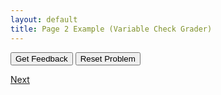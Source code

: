 ```yaml
---
layout: default
title: Page 2 Example (Variable Check Grader)
---
```


<div id="sortableTrash" class="sortable-code"></div> 
<div id="sortable" class="sortable-code"></div> 
<div style="clear:both;"></div> 
<p> 
    <input id="feedbackLink" value="Get Feedback" type="button" /> 
    <input id="newInstanceLink" value="Reset Problem" type="button" /> 
</p> 
<script type="text/javascript"> 
(function(){
  var initial = "game_running=True\n" +
    "while game_running:\n" +
    "  code = \"2341\"\n" +
    "  no_of_guesses=0\n" +
    "  guess=input(\"Enter your guess:\")\n" +
    "  no_of_guesses +=1\n" +
    "  if guess == code:\n" +
    "    print(\"Well done you guessed the code\")\n" +
    "    game_running=False\n" +
    "  else:\n" +
    "    for i in range (len(guess)):\n" +
    "      if guess[i]==code[i]:\n" +
    "        i+=1\n" +
    "        print(\"Position \"+str(i)+\" correct\")\n" +
    "      else:\n" +
    "        pass";
  var parsonsPuzzle = new ParsonsWidget({
    "sortableId": "sortable",
    "max_wrong_lines": 10,
    "grader": ParsonsWidget._graders.LineBasedGrader,
    "exec_limit": 2500,
    "can_indent": true,
    "x_indent": 50,
    "lang": "en"
  });
  parsonsPuzzle.init(initial);
  parsonsPuzzle.shuffleLines();
  $("#newInstanceLink").click(function(event){ 
      event.preventDefault(); 
      parsonsPuzzle.shuffleLines(); 
  }); 
  $("#feedbackLink").click(function(event){ 
      event.preventDefault(); 
      parsonsPuzzle.getFeedback(); 
  }); 
})(); 
</script>


[Next](./example2.html)
